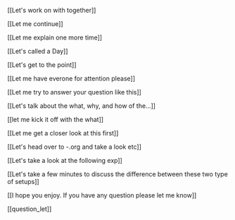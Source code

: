 [[Let's work on with together]]

[[Let me continue]]

[[Let me explain one more time]]

[[Let's called a Day]]

[[Let's get to the point]]

[[Let me have everone for attention please]]

[[Let me try to answer your question like this]]


[[Let's talk about the what, why, and how of the...]]

[[let me kick it off with the what]]

[[Let me get a closer look at this first]]

[[Let's head over to -.org and take a look etc]]

[[Let's take a look at the following exp]]

[[Let's take a few  minutes to discuss the difference between these two type of setups]]

[[I hope you enjoy. If you have any question please let me know]]



[[question_let]]